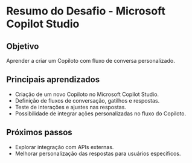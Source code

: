 # Resumo do Desafio - Microsoft Copilot Studio

## Objetivo
Aprender a criar um Copiloto com fluxo de conversa personalizado.

## Principais aprendizados
- Criação de um novo Copiloto no Microsoft Copilot Studio.
- Definição de fluxos de conversação, gatilhos e respostas.
- Teste de interações e ajustes nas respostas.
- Possibilidade de integrar ações personalizadas no fluxo do Copiloto.

## Próximos passos
- Explorar integração com APIs externas.
- Melhorar personalização das respostas para usuários específicos.
